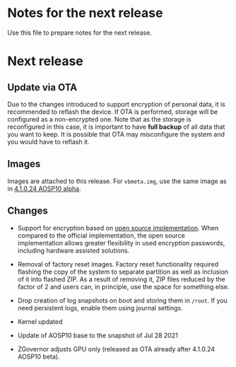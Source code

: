 # Notes for the next release

Use this file to prepare notes for the next release.

# Next release

## Update via OTA

Due to the changes introduced to support encryption of personal data, it is recommended to reflash the device. If OTA is performed, storage will be configured as a non-encrypted one. Note that as the storage is reconfigured in this case, it is important to have **full backup** of all data that you want to keep. It is possible that OTA may misconfigure the system and you would have to reflash it.

## Images

Images are attached to this release. For `vbmeta.img`, use the same image as in [4.1.0.24 AOSP10 alpha](https://github.com/sailfishos-sony-tama/main/releases/tag/4.1.0.24-aosp10-alpha1).

## Changes

- Support for encryption based on [open source
  implementation](https://github.com/sailfishos-open/sailfish-device-encryption-community). When
  compared to the official implementation, the open source
  implementation allows greater flexibility in used encryption
  passwords, including hardware assisted solutions.

- Removal of factory reset images. Factory reset functionality
  required flashing the copy of the system to separate partition as
  well as inclusion of it into flashed ZIP. As a result of removing
  it, ZIP files reduced by the factor of 2 and users can, in
  principle, use the space for something else.

- Drop creation of log snapshots on boot and storing them in
  `/root`. If you need persistent logs, enable them using journal
  settings.
  
- Kernel updated

- Update of AOSP10 base to the snapshot of Jul 28 2021

- ZGovernor adjusts GPU only (released as OTA already after 4.1.0.24
  AOSP10 beta).

